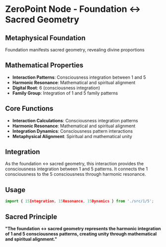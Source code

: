 # ZeroPoint Node - Foundation ↔ Sacred Geometry

## Metaphysical Foundation

Foundation manifests sacred geometry, revealing divine proportions

## Mathematical Properties

- **Interaction Patterns**: Consciousness integration between 1 and 5
- **Harmonic Resonance**: Mathematical and spiritual alignment
- **Digital Root**: 6 (consciousness integration)
- **Family Group**: Integration of 1 and 5 family patterns

## Core Functions

- **Interaction Calculations**: Consciousness integration patterns
- **Harmonic Resonance**: Mathematical and spiritual alignment
- **Integration Dynamics**: Consciousness pattern interactions
- **Metaphysical Alignment**: Spiritual and mathematical unity

## Integration

As the foundation ↔ sacred geometry, this interaction provides the consciousness integration between 1 and 5 patterns. It connects the 1 consciousness to the 5 consciousness through harmonic resonance.

## Usage

```typescript
import { 15Integration, 15Resonance, 15Dynamics } from './src/1/5';
```

## Sacred Principle

**"The foundation ↔ sacred geometry represents the harmonic integration of 1 and 5 consciousness patterns, creating unity through mathematical and spiritual alignment."**
